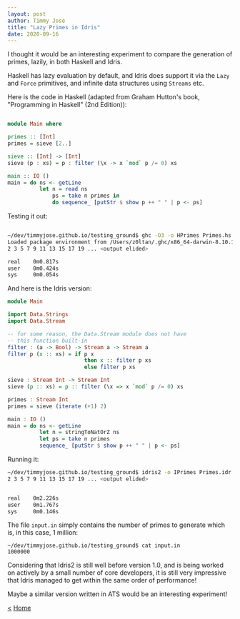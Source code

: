 ```yaml
---
layout: post
author: Timmy Jose
title: "Lazy Primes in Idris"
date: 2020-09-16
---
```


I thought it would be an interesting experiment to compare the generation of primes, lazily, in both Haskell and Idris.

Haskell has lazy evaluation by default, and Idris does support it via the `Lazy` and `Force` primitives, and infinite data structures
using `Streams` etc.

Here is the code in Haskell (adapted from Graham Hutton's book, "Programming in Haskell" (2nd Edition)):

```haskell

module Main where

primes :: [Int]
primes = sieve [2..]

sieve :: [Int] -> [Int]
sieve (p : xs) = p : filter (\x -> x `mod` p /= 0) xs

main :: IO ()
main = do ns <- getLine
          let n = read ns
              ps = take n primes in
              do sequence_ [putStr $ show p ++ " " | p <- ps]

```

Testing it out:

```bash

~/dev/timmyjose.github.io/testing_ground$ ghc -O3 -o HPrimes Primes.hs && time ./HPrimes < input.in
Loaded package environment from /Users/z0ltan/.ghc/x86_64-darwin-8.10.1/environments/default
2 3 5 7 9 11 13 15 17 19 ... <output elided>

real    0m0.817s
user    0m0.424s
sys     0m0.054s

```

And here is the Idris version:

```haskell
module Main 

import Data.Strings
import Data.Stream

-- for some reason, the Data.Stream module does not have 
-- this function built-in
filter : (a -> Bool) -> Stream a -> Stream a
filter p (x :: xs) = if p x 
                        then x :: filter p xs
                        else filter p xs

sieve : Stream Int -> Stream Int
sieve (p :: xs) = p :: filter (\x => x `mod` p /= 0) xs

primes : Stream Int
primes = sieve (iterate (+1) 2)

main : IO ()
main = do ns <- getLine
          let n = stringToNatOrZ ns
          let ps = take n primes
          sequence_ [putStr $ show p ++ " " | p <- ps]
```

Running it:

```bash
~/dev/timmyjose.github.io/testing_ground$ idris2 -o IPrimes Primes.idr && time ./build/exec/IPrimes < input.in
2 3 5 7 9 11 13 15 17 19 ... <output elided>


real    0m2.226s
user    0m1.767s
sys     0m0.146s
```

The file `input.in` simply contains the number of primes to generate which is, in this case, 1 million:

```
~/dev/timmyjose.github.io/testing_ground$ cat input.in
1000000
```

Considering that Idris2 is still well before version 1.0, and is being worked on actively by a small number of core developers, it is still very impressive that Idris managed to get within the same order of performance!

Maybe a similar version written in ATS would be an interesting experiment!

[<](2020-09-01-matrix-operations-in-idris)
[Home](/index.html)

